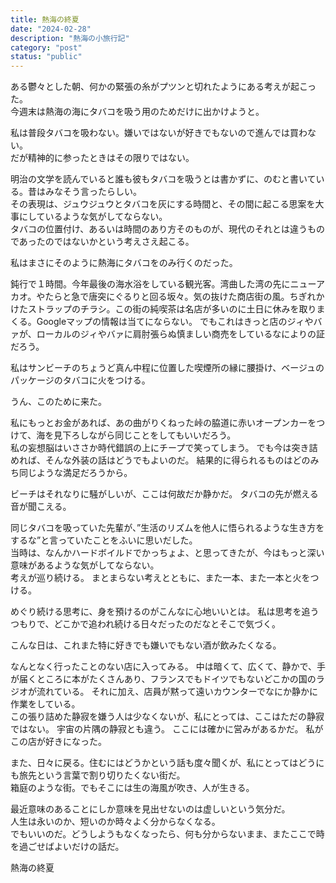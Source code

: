 ```yaml
---
title: 熱海の終夏
date: "2024-02-28"
description: "熱海の小旅行記"
category: "post"
status: "public"
---
```


ある鬱々とした朝、何かの緊張の糸がプツンと切れたようにある考えが起こった。  
今週末は熱海の海にタバコを吸う用のためだけに出かけようと。  
  
私は普段タバコを吸わない。嫌いではないが好きでもないので進んでは買わない。  
だが精神的に参ったときはその限りではない。
    
明治の文学を読んでいると誰も彼もタバコを吸うとは書かずに、のむと書いている。昔はみなそう言ったらしい。  
その表現は、ジュウジュウとタバコを灰にする時間と、その間に起こる思案を大事にしているような気がしてならない。  
タバコの位置付け、あるいは時間のあり方そのものが、現代のそれとは違うものであったのではないかという考えさえ起こる。  
  
私はまさにそのように熱海にタバコをのみ行くのだった。  
  
鈍行で１時間。今年最後の海水浴をしている観光客。湾曲した湾の先にニューアカオ。やたらと急で唐突にぐるりと回る坂々。気の抜けた商店街の風。ちぎれかけたストラップのチラシ。この街の純喫茶は名店が多いのに土日に休みを取りまくる。Googleマップの情報は当てにならない。
でもこれはきっと店のジィやバァが、ローカルのジィやバァに肩肘張らぬ慎ましい商売をしているなによりの証だろう。
  
私はサンビーチのちょうど真ん中程に位置した喫煙所の縁に腰掛け、ベージュのパッケージのタバコに火をつける。
  
うん、このために来た。  
  
    
私にもっとお金があれば、あの曲がりくねった峠の脇道に赤いオープンカーをつけて、海を見下ろしながら同じことをしてもいいだろう。  
私の妄想脳はいささか時代錯誤の上にチープで笑ってしまう。
でも今は突き詰めれば、そんな外装の話はどうでもよいのだ。 
結果的に得られるものはどのみち同じような満足だろうから。
  
  
ビーチはそれなりに騒がしいが、ここは何故だか静かだ。
タバコの先が燃える音が聞こえる。  
  
同じタバコを吸っていた先輩が、”生活のリズムを他人に悟られるような生き方をするな”と言っていたことをふいに思いだした。  
当時は、なんかハードボイルドでかっちょよ、と思ってきたが、今はもっと深い意味があるような気がしてならない。  
考えが巡り続ける。
まとまらない考えとともに、また一本、また一本と火をつける。

めぐり続ける思考に、身を預けるのがこんなに心地いいとは。
私は思考を追うつもりで、どこかで追われ続ける日々だったのだなとそこで気づく。
  
  
こんな日は、これまた特に好きでも嫌いでもない酒が飲みたくなる。  
 
なんとなく行ったことのない店に入ってみる。 
中は暗くて、広くて、静かで、手が届くところに本がたくさんあり、フランスでもドイツでもないどこかの国のラジオが流れている。
それに加え、店員が黙って遠いカウンターでなにか静かに作業をしている。  
この張り詰めた静寂を嫌う人は少なくないが、私にとっては、ここはただの静寂ではない。
宇宙の片隅の静寂とも違う。
ここには確かに営みがあるかだ。
私がこの店が好きになった。
　　
  
また、日々に戻る。住むにはどうかという話も度々聞くが、私にとってはどうにも旅先という言葉で割り切りたくない街だ。  
箱庭のような街。でもそこには生の海風が吹き、人が生きる。  
  
  
最近意味のあることにしか意味を見出せないのは虚しいという気分だ。  
人生は永いのか、短いのか時々よく分からなくなる。  
でもいいのだ。どうしようもなくなったら、何も分からないまま、またここで時を過ごせばよいだけの話だ。
  
  
熱海の終夏  

